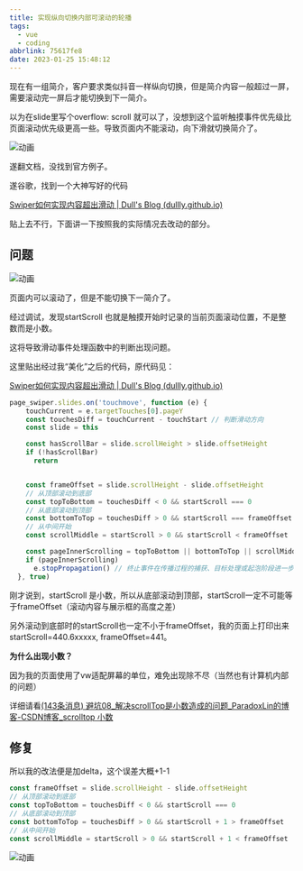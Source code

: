 ```yaml
---
title: 实现纵向切换内部可滚动的轮播
tags:
  - vue
  - coding
abbrlink: 75617fe8
date: 2023-01-25 15:48:12
---
```


现在有一组简介，客户要求类似抖音一样纵向切换，但是简介内容一般超过一屏，需要滚动完一屏后才能切换到下一简介。



以为在slide里写个overflow: scroll 就可以了，没想到这个监听触摸事件优先级比页面滚动优先级更高一些。导致页面内不能滚动，向下滑就切换简介了。

![动画](实现纵向切换内部可滚动的轮播/动画.gif)

遂翻文档，没找到官方例子。

遂谷歌，找到一个大神写好的代码

[Swiper如何实现内容超出滑动 | Dull's Blog (dullly.github.io)](https://dullly.github.io/2017/09/07/swiper_flow/)

贴上去不行，下面讲一下按照我的实际情况去改动的部分。

## 问题



![动画](实现纵向切换内部可滚动的轮播/动画-1674633797188.gif)

页面内可以滚动了，但是不能切换下一简介了。

经过调试，发现startScroll 也就是触摸开始时记录的当前页面滚动位置，不是整数而是小数。

这将导致滑动事件处理函数中的判断出现问题。

这里贴出经过我“美化”之后的代码，原代码见：

[Swiper如何实现内容超出滑动 | Dull's Blog (dullly.github.io)](https://dullly.github.io/2017/09/07/swiper_flow/)

```javascript
page_swiper.slides.on('touchmove', function (e) {
    touchCurrent = e.targetTouches[0].pageY
    const touchesDiff = touchCurrent - touchStart // 判断滑动方向
    const slide = this

    const hasScrollBar = slide.scrollHeight > slide.offsetHeight
    if (!hasScrollBar)
      return


    const frameOffset = slide.scrollHeight - slide.offsetHeight
    // 从顶部滚动到底部
    const topToBottom = touchesDiff < 0 && startScroll === 0
    // 从底部滚动到顶部
    const bottomToTop = touchesDiff > 0 && startScroll === frameOffset
    // 从中间开始
    const scrollMiddle = startScroll > 0 && startScroll < frameOffset

    const pageInnerScrolling = topToBottom || bottomToTop || scrollMiddle
    if (pageInnerScrolling)
      e.stopPropagation() // 终止事件在传播过程的捕获、目标处理或起泡阶段进一步传播。
  }, true)
```

刚才说到，startScroll 是小数，所以从底部滚动到顶部，startScroll一定不可能等于frameOffset（滚动内容与展示框的高度之差）

另外滚动到底部时的startScroll也一定不小于frameOffset，我的页面上打印出来startScroll=440.6xxxxx, frameOffset=441。

**为什么出现小数？**

因为我的页面使用了vw适配屏幕的单位，难免出现除不尽（当然也有计算机内部的问题）

详细请看[(143条消息) 避坑08_解决scrollTop是小数造成的问题_ParadoxLin的博客-CSDN博客_scrolltop 小数](https://blog.csdn.net/linxwx/article/details/118254622)

## 修复

所以我的改法便是加delta，这个误差大概+1-1

```javascript
const frameOffset = slide.scrollHeight - slide.offsetHeight
// 从顶部滚动到底部
const topToBottom = touchesDiff < 0 && startScroll === 0
// 从底部滚动到顶部
const bottomToTop = touchesDiff > 0 && startScroll + 1 > frameOffset
// 从中间开始
const scrollMiddle = startScroll > 0 && startScroll + 1 < frameOffset
```

![动画](实现纵向切换内部可滚动的轮播/动画-1674638913017.gif)

